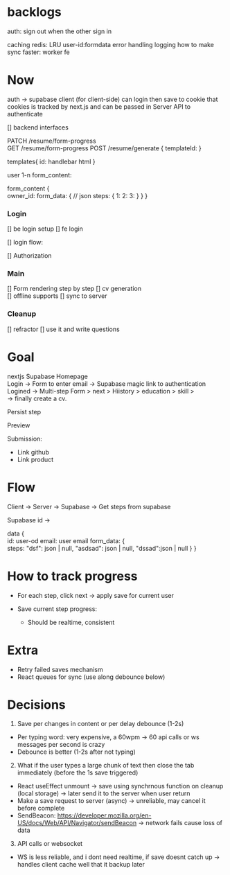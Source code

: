 # backlogs 
auth: sign out when the other sign in  

caching redis:  LRU user-id:formdata
error handling 
logging 
how to make sync faster: worker fe 

# Now  
auth 
-> supabase client (for client-side) can login then save to cookie 
that cookies is tracked by next.js and can be passed in Server API to authenticate 

[] backend interfaces 

PATCH /resume/form-progress  
GET /resume/form-progress
POST /resume/generate
{ 
  templateId: 
}


templates{ 
  id:
  handlebar html
} 

user 1-n form_content: 

form_content {  
  owner_id:
  form_data: {   // json 
    steps: {
      1: 
      2: 
      3: 
    }
  }
}





### Login  
[] be login setup 
[] fe login

[] login flow:  

[] Authorization 


### Main  
[] Form rendering step by step 
[] cv generation  
[] offline supports 
[] sync to server 


### Cleanup 
[] refractor 
[] use it and write questions 


# Goal 
nextjs Supabase
Homepage  
  Login -> Form to enter email -> Supabase magic link to authentication 
  Logined -> Multi-step Form > next > Hiistory > education > skill >  
  -> finally create a cv.  

  Persist step 

  Preview

Submission: 
- Link github 
- Link product


# Flow

Client -> Server -> Supabase -> Get steps from supabase 

Supabase 
id -> 

data {  
id: user-od 
email: user email
form_data: {   
  steps: 
    "dsf": json | null, 
    "asdsad": json | null,
    "dssad":json | null
}
}


# How to track progress   

- For each step, click next -> apply save for current user   
- Save current step progress: 

  - Should be realtime, consistent

# Extra
- Retry failed saves mechanism 
- React queues for sync (use along debounce below) 

# Decisions 

1. Save per changes in content or per delay debounce (1-2s)  
  - Per typing word: very expensive, a 60wpm -> 60 api calls or ws messages per second is crazy  
  - Debounce is better (1-2s after not typing) 

2. What if the user types a large chunk of text then close the tab immediately (before the 1s save triggered)
 - React useEffect unmount -> save using synchrnous function on cleanup   (local storage) -> later send it to the server when user return
 - Make a save request to server (async) -> unreliable, may cancel it before complete  
 - SendBeacon: https://developer.mozilla.org/en-US/docs/Web/API/Navigator/sendBeacon -> network fails cause loss of data


3. API calls or websocket 
 - WS is less reliable, and i dont need realtime, if save doesnt catch up -> handles client cache well that it backup later




  













